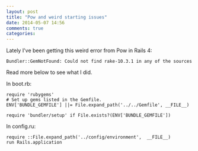```yaml
---
layout: post
title: "Pow and weird starting issues"
date: 2014-05-07 14:56
comments: true
categories: 
---
```


Lately I've been getting this weird error from Pow in Rails 4:

`Bundler::GemNotFound: Could not find rake-10.3.1 in any of the sources`

Read more below to see what I did.

In boot.rb:

```
require 'rubygems'
# Set up gems listed in the Gemfile.
ENV['BUNDLE_GEMFILE'] ||= File.expand_path('../../Gemfile', __FILE__)

require 'bundler/setup' if File.exists?(ENV['BUNDLE_GEMFILE'])

```

In config.ru:

```
require ::File.expand_path('../config/environment',  __FILE__)
run Rails.application
```
